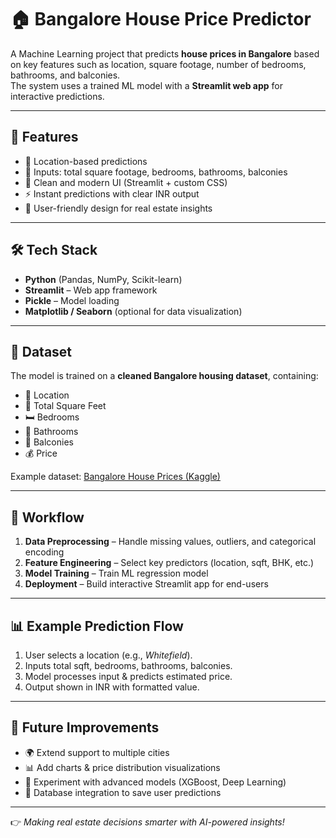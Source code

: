 # 🏠 Bangalore House Price Predictor  

A Machine Learning project that predicts **house prices in Bangalore** based on key features such as location, square footage, number of bedrooms, bathrooms, and balconies.  
The system uses a trained ML model with a **Streamlit web app** for interactive predictions.  

---

## 📌 Features  
- 📍 Location-based predictions  
- 📏 Inputs: total square footage, bedrooms, bathrooms, balconies  
- 🎨 Clean and modern UI (Streamlit + custom CSS)  
- ⚡ Instant predictions with clear INR output  
- 🧾 User-friendly design for real estate insights  

---

## 🛠 Tech Stack  
- **Python** (Pandas, NumPy, Scikit-learn)  
- **Streamlit** – Web app framework  
- **Pickle** – Model loading  
- **Matplotlib / Seaborn** (optional for data visualization)  

---

## 📂 Dataset  
The model is trained on a **cleaned Bangalore housing dataset**, containing:  
- 📍 Location  
- 📏 Total Square Feet  
- 🛏️ Bedrooms  
- 🛁 Bathrooms  
- 🌿 Balconies  
- 💰 Price  

Example dataset: [Bangalore House Prices (Kaggle)](https://www.kaggle.com/)  

---

## 🚀 Workflow  
1. **Data Preprocessing** – Handle missing values, outliers, and categorical encoding  
2. **Feature Engineering** – Select key predictors (location, sqft, BHK, etc.)  
3. **Model Training** – Train ML regression model  
4. **Deployment** – Build interactive Streamlit app for end-users  

---

## 📊 Example Prediction Flow  
1. User selects a location (e.g., *Whitefield*).  
2. Inputs total sqft, bedrooms, bathrooms, balconies.  
3. Model processes input & predicts estimated price.  
4. Output shown in INR with formatted value.  

---

## 🌟 Future Improvements  
- 🌍 Extend support to multiple cities  
- 📊 Add charts & price distribution visualizations  
- 🧠 Experiment with advanced models (XGBoost, Deep Learning)  
- 💾 Database integration to save user predictions  

---

👉 *Making real estate decisions smarter with AI-powered insights!*  
